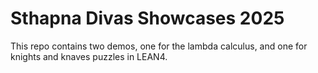 # Sthapna Divas Showcases 2025

This repo contains two demos, one for the lambda calculus, and one for knights and knaves puzzles in LEAN4.
